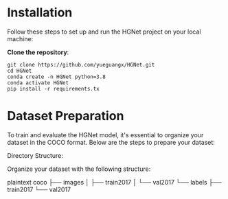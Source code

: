 # Installation
Follow these steps to set up and run the HGNet project on your local machine:

**Clone the repository**:


```
git clone https://github.com/yueguangx/HGNet.git
cd HGNet
conda create -n HGNet python=3.8
conda activate HGNet
pip install -r requirements.tx
```




# Dataset Preparation

To train and evaluate the HGNet model, it's essential to organize your dataset in the COCO format. Below are the steps to prepare your dataset:

Directory Structure:

Organize your dataset with the following structure:

plaintext
coco
├── images
│   ├── train2017
│   └── val2017
└── labels
    ├── train2017
    └── val2017

